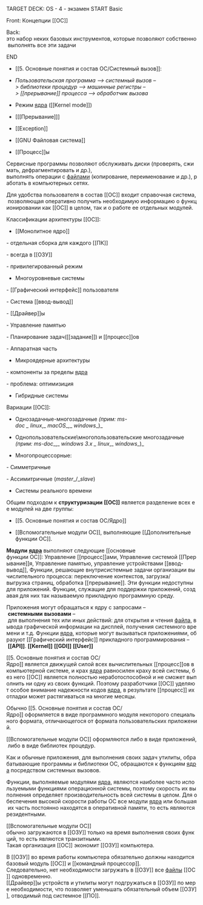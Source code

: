 TARGET DECK: OS - 4 - экзамен
START
Basic

Front: Концепции [[ОС]]

Back: это набор неких базовых инструментов, которые позволяют собственно выполнять все эти задачи
<!--ID: 1663653705791-->
END

-   [[5. Основные понятия и состав ОС/Системный вызов]]:
    
-   _Пользовательская_ _программа_ _–>_ _системный_ _вызов_ _–>_ _библиотеки_ _процедур_ _–>_ _машинные_ _регистры_ _–>_ _[[прерывание]]_ _процесса_ _–>_ _обработчик_ _вызова_
    
-  Режим [ядра](5.%20Основные%20понятия%20и%20состав%20ОС/Ядро.md) ([[Kernel mode]])
    
-  [[[Прерывание]]]
    
-  [[Exception]]
    
- [[GNU Файловая система]]
    
-  [[Процесс]]ы

Сервисные программы позволяют обслуживать диски (проверять, сжимать, дефрагментировать и др.), 
выполнять операции с [файлами](файл) (копирование, переименование и др.), работать в компьютерных сетях.

Для удобства пользователя в состав [[ОС]] входит справочная система, позволяющая оперативно получить необходимую информацию о функционировании как [[ОС]] в целом, так и о работе ее отдельных модулей.

Классификации архитектуры [[ОС]]:

- [[Монолитное ядро]]
    
- отдельная сборка для каждого [[ПК]]

- всегда в [[ОЗУ]]

- привилегированный режим 

-  Многоуровневые системы
    
- [[Графический интерфейс]] пользователя

- Система [[ввод-вывод]]

- [[Драйвер]]ы

- Управление памятью

- Планирование задач([[задание]]) и [[процесс]]ов

- Аппаратная часть

-  Микроядерные архитектуры
  
- компоненты за пределы [ядра](5.%20Основные%20понятия%20и%20состав%20ОС/Ядро.md)

- проблема: оптимизиция

-   Гибридные системы

Вариации [[ОС]]:

-   Однозадачные-многозадачные _(прим:_ _ms-doc_ _\_ _linux__,_ _macOS__,_ _windows__)_
    
-   Однопользовательские\многопользовательские многозадачные   _(прим:_ _ms-doc__,_ _windows_ _3.x_ _\_ _linux__,_ _windows__)_
    
-   Многопроцессорные:
    

- Симметричные

- Ассимитричные (_master__/__slave_)

-   Системы реального времени
    

Общим подходом к **структуризации** **[[ОС]]** является разделение всех ее модулей на две группы:

-   [[5. Основные понятия и состав ОС/Ядро]]
    
-   [[Вспомогательные модули ОС]], выполняющие [[Дополнительные функции ОС]]. 
    

**Модули** **[ядра](5.%20Основные%20понятия%20и%20состав%20ОС/Ядро.md)** выполняют следующие [[основные функции ОС]]: Управление [[процесс]]ами, Управление системой [[Прерывание]]я, Управление памятью, управление устройствами [[ввод-вывод]], Функции, решающие внутрисистемные задачи организации вычислительного процесса: переключение контекстов, загрузка/выгрузка страниц, обработка [[прерывание]]. Эти функции недоступны для приложений. Функции, служащие для поддержки приложений, создавая для них так называемую прикладную программную среду.

Приложения могут обращаться к ядру с запросами – **системными** **вызовами** – для выполнения тех или иных действий: для открытия и чтения [файла](файл), вывода графической информации на дисплей, получения системного времени и т.д. Функции [ядра](5.%20Основные%20понятия%20и%20состав%20ОС/Ядро.md), которые могут вызываться приложениями, образуют [[Графический интерфейс]] прикладного программирования – **[[API]]**.
**[[Kernel]]**
**[[GDI]]**
**[[User]]**

[[5. Основные понятия и состав ОС/Ядро]] является движущей силой всех вычислительных [[процесс]]ов в компьютерной системе, и крах [ядра](5.%20Основные%20понятия%20и%20состав%20ОС/Ядро.md) равносилен краху всей системы, без него [[ОС]] является полностью неработоспособной и не сможет выполнить ни одну из своих функций. Поэтому разработчики [[ОС]] уделяют особое внимание надежности кодов [ядра](5.%20Основные%20понятия%20и%20состав%20ОС/Ядро.md), в результате [[процесс]] их отладки может растягиваться на многие месяцы.

Обычно [[5. Основные понятия и состав ОС/Ядро]] оформляется в виде программного модуля некоторого специального формата, отличающегося от формата пользовательских приложений.
    

[[Вспомогательные модули ОС]] оформляются либо в виде приложений, либо в виде библиотек процедур. 
    

Как и обычные приложения, для выполнения своих задач утилиты, обрабатывающие программы и библиотеки ОС, обращаются к функциям [ядра](5.%20Основные%20понятия%20и%20состав%20ОС/Ядро.md) посредством системных вызовов.

Функции, выполняемые модулями [ядра](5.%20Основные%20понятия%20и%20состав%20ОС/Ядро.md), являются наиболее часто используемыми функциями операционной системы, поэтому скорость их выполнения определяет производительность всей системы в целом. Для обеспечения высокой скорости работы ОС все модули [ядра](5.%20Основные%20понятия%20и%20состав%20ОС/Ядро.md) или большая их часть постоянно находятся в оперативной памяти, то есть являются резидентными.

[[Вспомогательные модули ОС]] обычно загружаются в [[ОЗУ]] только на время выполнения своих функций, то есть являются транзитными. 
Такая организация [[ОС]] экономит [[ОЗУ]] компьютера.


В [[ОЗУ]] во время работы компьютера обязательно должны находится базовый модуль [[ОС]] и [[командный процессор]]. 
Следовательно, нет необходимости загружать в [[ОЗУ]] все [файлы](файл) [[ОС]] одновременно. 
[[Драйвер]]ы устройств и утилиты могут подгружаться в [[ОЗУ]] по мере необходимости, что позволяет уменьшать обязательный объем [[ОЗУ]], отводимый под системное [[ПО]].